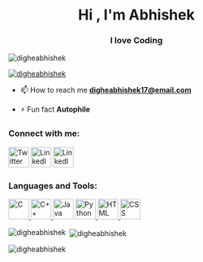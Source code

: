 <!-- ![Header](./headerimage.png) -->

  

<h1  align="center">Hi , I'm Abhishek</h1>

<h3  align="center">I love Coding</h3>

  

<p  align="left">  <img  src="https://komarev.com/ghpvc/?username=digheabhishek&label=Profile%20views&color=e100ff&style=flat-square"  alt="digheabhishek"  />  </p>

  

<p  align="left">  <a  href="https://github.com/ryo-ma/github-profile-trophy"><img  src="https://github-profile-trophy.vercel.app/?username=digheabhishek"&theme=onedark  alt="digheabhishek"/></a>  </p>

  

- 📫 How to reach me **digheabhishek17@email.com**

  

- ⚡ Fun fact **Autophile**

  

<h3  align="left">Connect with me:</h3>

<p  align="left">

  

<a  href="https://twitter.com/AbhishekDighe17"  target="blank"><img  src="https://www.vectorlogo.zone/logos/twitter/twitter-tile.svg"  alt="Twitter"  height="40"  width="40"  /></a>  <a  href="https://www.linkedin.com/in/digheabhishek/"  target="blank"><img  src="https://www.vectorlogo.zone/logos/linkedin/linkedin-icon.svg"  alt="LinkedIn"  height="40"  width="40"  /></a>  <a  href="https://www.instagram.com/dighe.abhishek/"  target="blank"><img  src="https://www.vectorlogo.zone/logos/instagram/instagram-icon.svg"  alt="LinkedIn"  height="40"  width="40"  /></a>

</p>

  

<h3  align="left">Languages and Tools:</h3>

<p  align="left">  <a  href="https://en.wikipedia.org/wiki/C_(programming_language)"  target="_blank"><img  src="https://cdn.jsdelivr.net/gh/devicons/devicon/icons/c/c-original.svg"  alt="C"  width="40"  height="40"/>  </a>  <a  href="https://isocpp.org/"  target="_blank"><img  src="https://cdn.jsdelivr.net/gh/devicons/devicon/icons/cplusplus/cplusplus-original.svg"  alt="C++"  width="40"  height="40"/>  </a>  <a  href="https://www.java.com/en/"  target="_blank"><img  src="https://cdn.jsdelivr.net/gh/devicons/devicon/icons/java/java-original-wordmark.svg"  alt="Java"  width="40"  height="40"/></a>  <a  href="https://www.python.org/"  target="_blank"><img  src="https://cdn.jsdelivr.net/gh/devicons/devicon/icons/python/python-original-wordmark.svg"  alt="Python"  width="40"  height="40"/>  </a>  <a  href="https://en.wikipedia.org/wiki/HTML"  target="_blank"><img  src="https://cdn.jsdelivr.net/gh/devicons/devicon/icons/html5/html5-original-wordmark.svg"  alt="HTML"  width="40"  height="40"/>  </a>  <a  href="https://en.wikipedia.org/wiki/CSS"  target="_blank"><img  src="https://cdn.jsdelivr.net/gh/devicons/devicon/icons/css3/css3-original-wordmark.svg"  alt="CSS"  width="40"  height="40"/></a>    </p>

  

<p><img  align="left"  src="https://github-readme-stats.vercel.app/api/top-langs?username=digheabhishek&show_icons=true&theme=dark&hide_border=true&locale=en&layout=compact"  alt="digheabhishek"  /></p>

  

<p>&nbsp;<img  align="center"  src="https://github-readme-stats.vercel.app/api?username=digheabhishek&show_icons=true&theme=dark&hide_border=true&locale=en"  alt="digheabhishek"  /></p>

  

<p><img  align="center"  src="https://github-readme-streak-stats.herokuapp.com/?user=digheabhishek&theme=dark"  alt="digheabhishek"  /></p>
